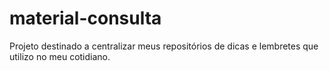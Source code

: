 # material-consulta
Projeto destinado a centralizar meus repositórios de dicas e lembretes que utilizo no meu cotidiano.
